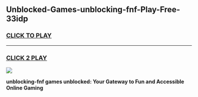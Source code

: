 
## Unblocked-Games-unblocking-fnf-Play-Free-33idp
<h3>
<a href="https://premium76.site?title=unblocking-fnf&ref=18A1">CLICK TO PLAY</a></h3>
<hr>

<h3>
<a href="https://premium76.site?title=unblocking-fnf&ref=18A1">CLICK 2 PLAY</a>
  
</h3>

<a href="https://premium76.site?title=unblocking-fnf&ref=18A1"><img src="https://clearcache.store/games.png"></a>


**unblocking-fnf games unblocked: Your Gateway to Fun and Accessible Online Gaming**

